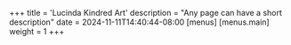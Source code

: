+++
title = 'Lucinda Kindred Art'
description = "Any page can have a short description"
date = 2024-11-11T14:40:44-08:00
[menus]
  [menus.main]
    weight = 1
+++
